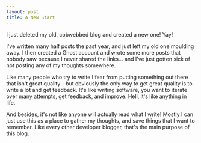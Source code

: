 ```yaml
---
layout: post
title: A New Start
---
```


I just deleted my old, cobwebbed blog and created a new one! Yay!

I've written many half posts the past year, and just left my old one moulding away. I then created a Ghost account and wrote some more posts that nobody saw because I never shared the links... and I've just gotten sick of not posting any of my thoughts somewhere.

Like many people who try to write I fear from putting something out there that isn't great quality - but obviously the only way to get great quality is to write a lot and get feedback. It's like writing software, you want to iterate over many attempts, get feedback, and improve. Hell, it's like anything in life.

And besides, it's not like anyone will actually read what I write! Mostly I can just use this as a place to gather my thoughts, and save things that I want to remember. Like every other developer blogger, that's the main purpose of this blog.
